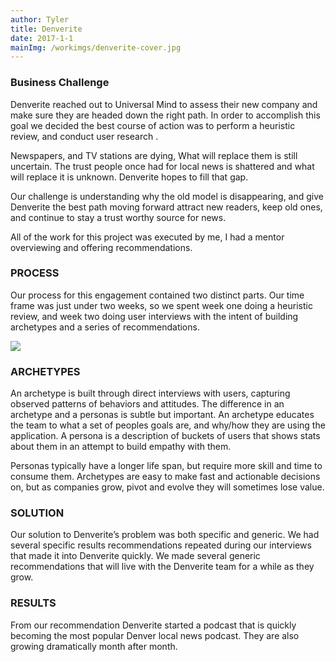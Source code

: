 ```yaml
---
author: Tyler
title: Denverite
date: 2017-1-1
mainImg: /workimgs/denverite-cover.jpg
---
```


### Business Challenge

Denverite reached out to Universal Mind to assess their new company and make sure they are headed down the right path. In order to accomplish this goal we decided the best course of action was to perform a heuristic review, and conduct user research .

Newspapers, and TV stations are dying, What will replace them is still uncertain. The trust people once had for local news is shattered and what will replace it is unknown. Denverite hopes to fill that gap.

Our challenge is understanding why the old model is disappearing, and give Denverite the best path moving forward attract new readers, keep old ones, and continue to stay a trust worthy source for news.

All of the work for this project was executed by me, I had a mentor overviewing and offering recommendations.

<div class="aside">
<div>

### PROCESS

Our process for this engagement contained two distinct parts. Our time frame was just under two weeks, so we spent week one doing a heuristic review, and week two doing user interviews with the intent of building archetypes and a series of recommendations.

</div>
<div class="image"> 
    <img src="/workimgs/denverite-site.png">
</div>
</div>

### ARCHETYPES

An archetype is built through direct interviews with users, capturing observed patterns of behaviors and attitudes. The difference in an archetype and a personas is subtle but important. An archetype educates the team to what a set of peoples goals are, and why/how they are using the application. A persona is a description of buckets of users that shows stats about them in an attempt to build empathy with them.

Personas typically have a longer life span, but require more skill and time to consume them. Archetypes are easy to make fast and actionable decisions on, but as companies grow, pivot and evolve they will sometimes lose value.

### SOLUTION

Our solution to Denverite’s problem was both specific and generic. We had several specific results recommendations repeated during our interviews that made it into Denverite quickly. We made several generic recommendations that will live with the Denverite team for a while as they grow.

### RESULTS

From our recommendation Denverite started a podcast that is quickly becoming the most popular Denver local news podcast. They are also growing dramatically month after month.
